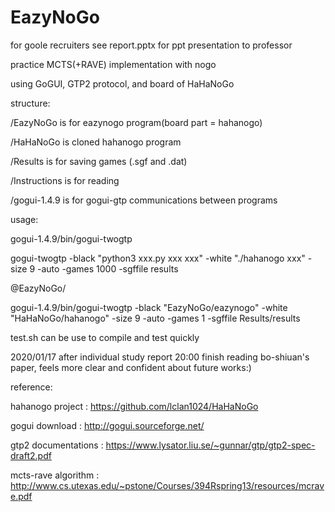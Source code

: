 # EazyNoGo

for goole recruiters
see report.pptx for ppt presentation to professor

practice MCTS(+RAVE) implementation with nogo

using GoGUI, GTP2 protocol, and board of HaHaNoGo



structure:

/EazyNoGo is for eazynogo program(board part = hahanogo)

/HaHaNoGo is cloned hahanogo program

/Results is for saving games (.sgf and .dat)

/Instructions is for reading

/gogui-1.4.9 is for gogui-gtp communications between programs



usage:

gogui-1.4.9/bin/gogui-twogtp

gogui-twogtp -black "python3 xxx.py xxx xxx" -white "./hahanogo xxx" -size 9 -auto -games 1000 -sgffile results


@EazyNoGo/

gogui-1.4.9/bin/gogui-twogtp -black "EazyNoGo/eazynogo" -white "HaHaNoGo/hahanogo" -size 9 -auto -games 1 -sgffile Results/results

test.sh can be use to compile and test quickly

2020/01/17 after individual study report
20:00 finish reading bo-shiuan's paper, feels more clear and confident about future works:)

reference:

hahanogo project : https://github.com/lclan1024/HaHaNoGo

gogui download : http://gogui.sourceforge.net/

gtp2 documentations : https://www.lysator.liu.se/~gunnar/gtp/gtp2-spec-draft2.pdf

mcts-rave algorithm : http://www.cs.utexas.edu/~pstone/Courses/394Rspring13/resources/mcrave.pdf
